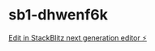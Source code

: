 # sb1-dhwenf6k

[Edit in StackBlitz next generation editor ⚡️](https://stackblitz.com/~/github.com/itunitsciencehelwan/sb1-dhwenf6k)